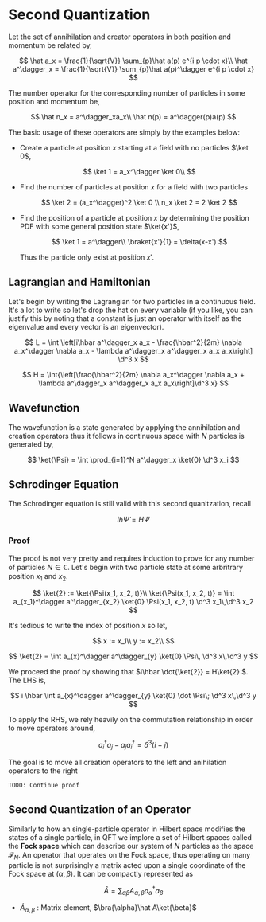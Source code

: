 #  Second Quantization

Let the set of annihilation and creator operators in both position and momentum be related by,

$$
\hat a_x = \frac{1}{\sqrt{V}} \sum_{p}\hat a(p) e^{i p \cdot x}\\
\hat a^\dagger_x = \frac{1}{\sqrt{V}} \sum_{p}\hat a(p)^\dagger e^{i p \cdot x}
$$

The number operator for the corresponding number of particles in some position and momentum be,

$$
\hat n_x = a^\dagger_xa_x\\
\hat n(p) = a^\dagger(p)a(p)
$$

The basic usage of these operators are simply by the examples below:

* Create a particle at position $x$ starting at a field with no particles $\ket 0$,

    $$
    \ket 1 = a_x^\dagger \ket 0\\
    $$

* Find the number of particles at position $x$ for a field with two particles

    $$
    \ket 2 = (a_x^\dagger)^2 \ket 0 \\
    n_x \ket 2 = 2 \ket 2
    $$

* Find the position of a particle at position $x$ by determining the position PDF with some general position state $\ket{x'}$,

    $$
    \ket 1 = a^\dagger\\
    \braket{x'}{1} = \delta(x-x')
    $$

    Thus the particle only exist at position $x'$.

## Lagrangian and Hamiltonian

Let's begin by writing the Lagrangian for two particles in a continuous field. It's a lot to write so let's drop the hat on every variable (if you like, you can justify this by noting that a constant is just an operator with itself as the eigenvalue and every vector is an eigenvector).

$$
L = \int \left[i\hbar a^\dagger_x a_x - \frac{\hbar^2}{2m} \nabla a_x^\dagger \nabla a_x - \lambda a^\dagger_x a^\dagger_x a_x a_x\right] \d^3 x
$$

$$
H = \int{\left[\frac{\hbar^2}{2m} \nabla a_x^\dagger \nabla a_x + \lambda a^\dagger_x a^\dagger_x a_x a_x\right]\d^3 x}
$$

## Wavefunction

The wavefunction is a state generated by applying the annihilation and creation operators thus it follows in continuous space with $N$ particles is generated by,

$$
\ket{\Psi} = \int \prod_{i=1}^N a^\dagger_x \ket{0} \d^3 x_i
$$

## Schrodinger Equation

The Schrodinger equation is still valid with this second quanitzation, recall

$$
i\hbar \dot \Psi = H \Psi
$$

### Proof

The proof is not very pretty and requires induction to prove for any number of particles $N \in \mathbb C$. Let's begin with two particle state at some arbritrary position $x_1$ and $x_2$.

$$
\ket{2} := \ket{\Psi(x_1, x_2, t)}\\
\ket{\Psi(x_1, x_2, t)} = \int a_{x_1}^\dagger a^\dagger_{x_2} \ket{0} \Psi(x_1, x_2, t) \d^3 x_1\,\d^3 x_2
$$

It's tedious to write the index of position $x$ so let,

$$
x := x_1\\
y := x_2\\
$$

$$
\ket{2} = \int a_{x}^\dagger a^\dagger_{y} \ket{0} \Psi\, \d^3 x\,\d^3 y
$$

We proceed the proof by showing that $i\hbar \dot{\ket{2}} = H\ket{2} $. The LHS is,

$$
i \hbar  \int a_{x}^\dagger a^\dagger_{y} \ket{0} \dot \Psi\; \d^3 x\,\d^3 y
$$

To apply the RHS, we rely heavily on the commutation relationship in order to move operators around,

$$
a_i^\dagger a_j - a_ja_i^\dagger = \delta^3(i-j)
$$

The goal is to move all creation operators to the left and anihilation operators to the right

```
TODO: Continue proof
```

## Second Quantization of an Operator

Similarly to how an single-particle operator in Hilbert space modifies the states of a single particle, in QFT we implore a set of Hilbert spaces called the **Fock space** which can describe our system of $N$ particles as the space $\mathcal F_N$. An operator that operates on the Fock space, thus operating on many particle is not surprisingly a matrix acted upon a single coordinate of the Fock space at $(\alpha, \beta)$. It can be compactly represented as

$$
\hat A = \sum_{\alpha \beta} A_{\alpha, \beta}a_\alpha^\dagger a_\beta
$$

* $\hat A_{\alpha, \beta}$ : Matrix element, $\bra{\alpha}\hat A\ket{\beta}$

